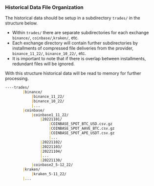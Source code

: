 ### Historical Data File Organization

The historical data should be setup in a subdirectory `trades/` in the structure below.
- Within `trades/` there are separate subdirectories for each exchange `binance/`, `coinbase/`,`kraken/`, etc.
- Each exchange directory will contain further subdirectories by installments of compressed file deliveries from the provider, `binance_11_22/`, `binance_10_22/`, etc.
- It is important to note that if there is overlap between installments, redundant files will be ignored.

With this structure historical data will be read to memory for further processing. 
```markdown
----trades/
        |binance/
            |binance_11_22/
            |binance_10_22/
            |...
        |coinbase/
            |coinbase1_11_22/
                |20221101/
                    |COINBASE_SPOT_BTC_USD.csv.gz
                    |COINBASE_SPOT_AAVE_BTC.csv.gz
                    |COINBASE_SPOT_APE_USDT.csv.gz
                    |...
                |20221102/
                |20221103/
                |20221104/
                |...
                |20221130/
            |coinbase2_5-12_22/
        |kraken/
            |kraken_5-11_22/
        |...
```

